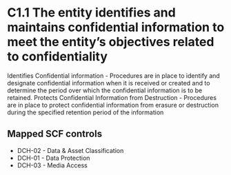 # C1.1 The entity identifies and maintains confidential information to meet the entity’s objectives related to confidentiality
Identifies Confidential information - Procedures are in place to identify and designate confidential information when it is received or created and to determine the period over which the confidential information is to be retained. Protects Confidential Information from Destruction - Procedures are in place to protect confidential information from erasure or destruction during the specified retention period of the information
## Mapped SCF controls
- DCH-02 - Data & Asset Classification
- DCH-01 - Data Protection
- DCH-03 - Media Access